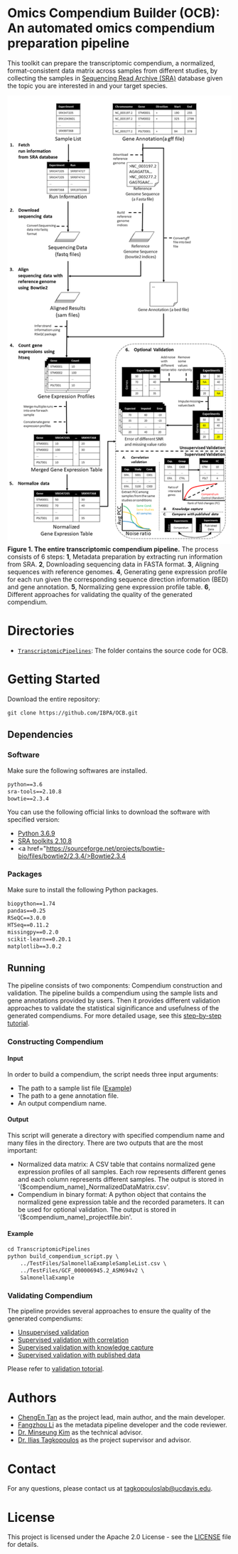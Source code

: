 # Omics Compendium Builder (OCB): An automated omics compendium preparation pipeline

This toolkit can prepare the transcriptomic compendium, a normalized, format-consistent data matrix across samples from different studies, by collecting the samples in <a href="https://www.ncbi.nlm.nih.gov/sra">Sequencing Read Archive (SRA)</a> database given the topic you are interested in and your target species.

![Figure 1. The entire transcriptomic compendium pipeline](./images/Figure1.png)
**Figure 1. The entire transcriptomic compendium pipeline.** The process consists of 6 steps: **1**, Metadata preparation by extracting run information from SRA. **2**, Downloading sequencing data in FASTA format. **3**, Aligning sequences with reference genomes. **4**, Generating gene expression profile for each run given the corresponding sequence direction information (BED) and gene annotation. **5**, Normalizing gene expression profile table. **6**, Different approaches for validating the quality of the generated compendium.

# Directories
- [`TranscriptomicPipelines`](./TranscriptomicPipelines): The folder contains the source code for OCB.

# Getting Started

Download the entire repository:
```
git clone https://github.com/IBPA/OCB.git
```

## Dependencies

<!-- TODO after CHengEn's setup script is done. -->
### Software

Make sure the following softwares are installed.
```
python==3.6
sra-tools==2.10.8
bowtie==2.3.4
```

You can use the following official links to download the software with specified version:
- <a href="https://www.python.org/downloads/release/python-369/">Python 3.6.9</a>
- <a href="https://ftp-trace.ncbi.nlm.nih.gov/sra/sdk/2.10.8/">SRA toolkits 2.10.8</a>
- <a href="https://sourceforge.net/projects/bowtie-bio/files/bowtie2/2.3.4/>Bowtie2.3.4</a>


### Packages

Make sure to install the following Python packages.
```
biopython==1.74
pandas==0.25
RSeQC==3.0.0
HTSeq==0.11.2
missingpy==0.2.0
scikit-learn==0.20.1
matplotlib==3.0.2
```

## Running

The pipeline consists of two components: Compendium construction and validation. The pipeline builds a compendium using the sample lists and gene annotations provided by users. Then it provides different validation approaches to validate the statistical siginificance and usefulness of the generated compendiums. For more detailed usage, see this [step-by-step tutorial](./TranscriptomicPipelines/README.md).

### Constructing Compendium

#### Input

In order to build a compendium, the script needs three input arguments:
- The path to a sample list file ([Example](./TestFiles/SalmonellaExampleSampleList.csv))
- The path to a gene annotation file.
- An output compendium name.

#### Output

This script will generate a directory with specified compendium name and many files in the directory. There are two outputs that are the most important:
- Normalized data matrix: A CSV table that contains normalized gene expression profiles of all samples. Each row represents different genes and each column represents different samples. The output is stored in '($compendium_name)_NormalizedDataMatrix.csv'.
- Compendium in binary format: A python object that contains the normalized gene expression table and the recorded parameters. It can be used for optional validation. The output is stored in '($compendium_name)_projectfile.bin'.


#### Example
```
cd TranscriptomicPipelines
python build_compendium_script.py \
    ../TestFiles/SalmonellaExampleSampleList.csv \
    ../TestFiles/GCF_000006945.2_ASM694v2 \
    SalmonellaExample
```

### Validating Compendium

The pipeline provides several approaches to ensure the quality of the generated compendiums:
- [Unsupervised validation](./TranscriptomicPipelines/VALIDATION.md)
- [Supervised validation with correlation](./TranscriptomicPipelines/VALIDATION.md#an-supervised-approach----correlation-validation)
- [Supervised validation with knowledge capture](./TranscriptomicPipelines/VALIDATION.md#an-supervised-approach----knowledge-capture-validation)
- [Supervised validation with published data](./TranscriptomicPipelines/VALIDATION.md#an-supervised-approach----published-data-comparison)

Please refer to [validation totorial](./TranscriptomicPipelines/VALIDATION.md).

# Authors

- [ChengEn Tan](https://github.com/bigghost2054) as the project lead, main author, and the main developer.
- [Fangzhou Li](https://github.com/fangzhouli) as the metadata pipeline developer and the code reviewer.
- [Dr. Minseung Kim](https://github.com/minseven) as the technical advisor.
- [Dr. Ilias Tagkopoulos](https://github.com/itagkopoulos) as the project supervisor and advisor.

<!-- TODO if we want to list more detailed contact info like ChengEn's. -->
# Contact

For any questions, please contact us at tagkopouloslab@ucdavis.edu.

<!-- # Citation

TODO -->

# License

This project is licensed under the Apache 2.0 License - see the [LICENSE](./LICENSE) file for details.

<!-- If we have any. -->
<!-- # Acknowledgements

TODO -->

<!-- # References

<ol>
	<li>Langmead, B. & Salzberg, S. L. Fast gapped-read alignment with Bowtie 2. Nat Methods 9, 357–9 (2012).</li>
	<li>Anders, S., Pyl, P. T. & Huber, W. HTSeq--a Python framework to work with high-throughput sequencing data. Bioinformatics 31, 166–9 (2015).</li>
	<li>Guimera, R. V. bcbio-nextgen: Automated, distributed next-gen sequencing pipeline. EMBnet. journal 17, 30 (2011).</li>
	<li>Stein, L. Generic feature format version 3 (GFF3). Seq. Ontol. Proj 1, (2013).</li>
	<li>Cock, P. J. A., Fields, C. J., Goto, N., Heuer, M. L. & Rice, P. M. The Sanger FASTQ file format for sequences with quality scores, and the Solexa/Illumina FASTQ variants. Nucleic Acids Res 38, 1767–1771 (2010).</li>
	<li>Kodama, Y., Shumway, M. & Leinonen, R. The Sequence Read Archive: explosive growth of sequencing data. Nucleic acids research 40, D54–D56 (2011).</li>
	<li>Cock, P. J. et al. Biopython: freely available Python tools for computational molecular biology and bioinformatics. Bioinformatics 25, 1422–1423 (2009).</li>
	<li>Lipman, D. J. & Pearson, W. R. Rapid and sensitive protein similarity searches. Science 227, 1435–1441 (1985).</li>
	<li>Wang, L., Wang, S. & Li, W. RSeQC: quality control of RNA-seq experiments. Bioinformatics 28, 2184–5 (2012).</li>
	<li>Yoo, A. B., Jette, M. A. & Grondona, M. Slurm: Simple linux utility for resource management. in Workshop on Job Scheduling Strategies for Parallel Processing 44–60 (Springer, 2003).</li>
	<li>Li, H. et al. The sequence alignment/map format and SAMtools. Bioinformatics 25, 2078–2079 (2009).</li>
	<li>Stekhoven, D. J. & Buhlmann, P. MissForest--non-parametric missing value imputation for mixed-type data. Bioinformatics 28, 112–8 (2012).</li>
	<li>Massey Jr, F. J. The Kolmogorov-Smirnov test for goodness of fit. Journal of the American statistical Association 46, 68–78 (1951).</li>
	<li>Benesty, J., Chen, J., Huang, Y. & Cohen, I. Pearson correlation coefficient. in Noise reduction in speech processing 1–4 (Springer, 2009).</li>
	<li>Hauke, J. & Kossowski, T. Comparison of values of Pearson’s and Spearman’s correlation coefficients on the same sets of data. Quaestiones geographicae 30, 87–93 (2011).</li>
	<li>Kroger, C. et al. An infection-relevant transcriptomic compendium for Salmonella enterica Serovar Typhimurium. Cell Host Microbe 14, 683–95 (2013).</li>
	<li>Colgan, A. M. et al. The Impact of 18 Ancestral and Horizontally-Acquired Regulatory Proteins upon the Transcriptome and sRNA Landscape of Salmonella enterica serovar Typhimurium. PLoS Genet 12, e1006258 (2016).</li>
</ol> -->
